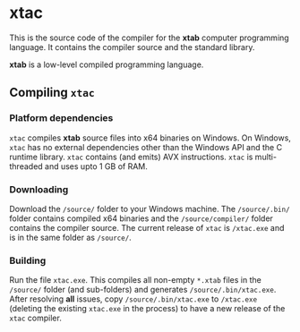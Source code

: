 # xtac
This is the source code of the compiler for the **xtab** computer programming language. It contains the compiler source and the standard library.

**xtab** is a low-level compiled programming language.

## Compiling `xtac`

### Platform dependencies
`xtac` compiles **xtab** source files into x64 binaries on Windows. On Windows, `xtac` has no external dependencies other than the Windows API and the C runtime library. `xtac` contains (and emits) AVX instructions. `xtac` is multi-threaded and uses upto 1 GB of RAM.

### Downloading
Download the `/source/` folder to your Windows machine. The `/source/.bin/` folder contains compiled x64 binaries and the `/source/compiler/` folder contains the compiler source. The current release of `xtac` is `/xtac.exe` and is in the same folder as `/source/`.

### Building
Run the file `xtac.exe`. This compiles all non-empty `*.xtab` files in the `/source/` folder (and sub-folders) and generates `/source/.bin/xtac.exe`. After resolving **all** issues, copy `/source/.bin/xtac.exe` to `/xtac.exe` (deleting the existing `xtac.exe` in the process) to have a new release of the `xtac` compiler.
